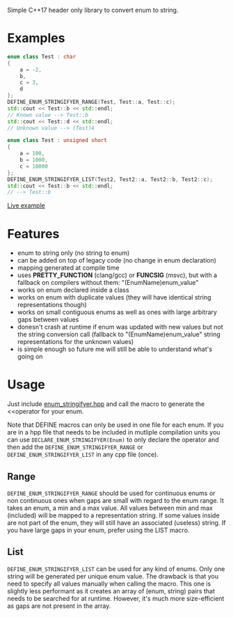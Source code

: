 Simple C++17 header only library to convert enum to string.

# Examples

```cpp
enum class Test : char
{
    a = -2,
    b,
    c = 3,
    d
};
DEFINE_ENUM_STRINGIFYER_RANGE(Test, Test::a, Test::c);
std::cout << Test::b << std::endl;
// Known value --> Test::b
std::cout << Test::d << std::endl;
// Unknown value --> (Test)4
```

```cpp
enum class Test : unsigned short
{
    a = 100,
    b = 1000,
    c = 10000
};
DEFINE_ENUM_STRINGIFYER_LIST(Test2, Test2::a, Test2::b, Test2::c);
std::cout << Test::b << std::endl;
// --> Test::b
```

[Live example](https://godbolt.org/z/vWvWbnTjY)

# Features

- enum to string only (no string to enum)
- can be added on top of legacy code (no change in enum declaration)
- mapping generated at compile time
- uses __PRETTY_FUNCTION__ (clang/gcc) or __FUNCSIG__ (msvc), but with a fallback on compilers without them: "(EnumName)enum_value"
- works on enum declared inside a class
- works on enum with duplicate values (they will have identical string representations though)
- works on small contiguous enums as well as ones with large arbitrary gaps between values
- donesn't crash at runtime if enum was updated with new values but not the string conversion call (fallback to "(EnumName)enum_value" string representations for the unknown values)
- is simple enough so future me will still be able to understand what's going on

# Usage

Just include [enum_stringifyer.hpp](enum_stringifyer/enum_stringifyer.hpp) and call the macro to generate the <<operator for your enum.

Note that DEFINE macros can only be used in one file for each enum. If you are in a hpp file that needs to be included in mutliple compilation units you can use ``DECLARE_ENUM_STRINGIFYER(Enum)`` to only declare the operator and then add the ``DEFINE_ENUM_STRINGIFYER_RANGE`` or ``DEFINE_ENUM_STRINGIFYER_LIST`` in any cpp file (once).

## Range

``DEFINE_ENUM_STRINGIFYER_RANGE`` should be used for continuous enums or non continuous ones when gaps are small with regard to the enum range. It takes an enum, a min and a max value. All values between min and max (included) will be mapped to a representation string. If some values inside are not part of the enum, they will still have an associated (useless) string. If you have large gaps in your enum, prefer using the LIST macro.

## List

``DEFINE_ENUM_STRINGIFYER_LIST`` can be used for any kind of enums. Only one string will be generated per unique enum value. The drawback is that you need to specify all values manually when calling the macro. This one is slightly less performant as it creates an array of (enum, string) pairs that needs to be searched for at runtime. However, it's much more size-efficient as gaps are not present in the array.
